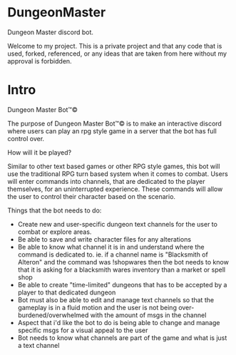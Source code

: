 # DungeonMaster
Dungeon Master discord bot.

Welcome to my project. This is a private project and that any code that is used, forked, referenced, or any ideas that are taken from here without my approval is forbidden.

# Intro
Dungeon Master Bot™©

The purpose of Dungeon Master Bot™© is to make an interactive discord where users can play an rpg style game in
a server that the bot has full control over.

How will it be played?

Similar to other text based games or other RPG style games, this bot will use the traditional RPG turn based system
when it comes to combat. Users will enter commands into channels, that are dedicated to the player themselves, for
an uninterrupted experience. These commands will allow the user to control their character based on the scenario.

Things that the bot needs to do:

- Create new and user-specific dungeon text channels for the user to combat or explore areas.
- Be able to save and write character files for any alterations
- Be able to know what channel it is in and understand where the command is dedicated to.
    ie. if a channel name is "Blacksmith of Alteron" and the command was !shopwares
        then the bot needs to know that it is asking for a blacksmith wares inventory than a market or spell shop
- Be able to create "time-limited" dungeons that has to be accepted by a player to that dedicated dungeon
- Bot must also be able to edit and manage text channels so that the gameplay is in a fluid motion and the user is
  not being over-burdened/overwhelmed with the amount of msgs in the channel
- Aspect that i'd like the bot to do is being able to change and manage specific msgs for a
  visual appeal to the user
- Bot needs to know what channels are part of the game and what is just a text channel
